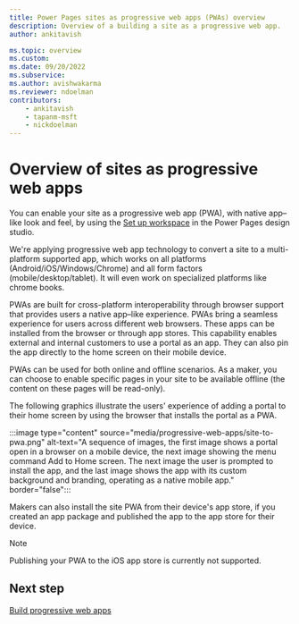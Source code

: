 ```yaml
---
title: Power Pages sites as progressive web apps (PWAs) overview
description: Overview of a building a site as a progressive web app.
author: ankitavish

ms.topic: overview
ms.custom: 
ms.date: 09/20/2022
ms.subservice: 
ms.author: avishwakarma
ms.reviewer: ndoelman
contributors:
    - ankitavish
    - tapanm-msft
    - nickdoelman
---
```


# Overview of sites as progressive web apps

You can enable your site as a progressive web app (PWA), with native app–like look and feel, by using the [Set up workspace](setup-workspace.md) in the Power Pages design studio.

We're applying progressive web app technology to convert a site to a multi-platform supported app, which works on all platforms (Android/iOS/Windows/Chrome) and all form factors (mobile/desktop/tablet). It will even work on specialized platforms like chrome books.

PWAs are built for cross-platform interoperability through browser support that provides users a native app–like experience. PWAs bring a seamless experience for users across different web browsers. These apps can be installed from the browser or through app stores. This capability enables external and internal customers to use a portal as an app. They can also pin the app directly to the home screen on their mobile device.

PWAs can be used for both online and offline scenarios. As a maker, you can choose to enable specific pages in your site to be available offline (the content on these pages will be read-only).

The following graphics illustrate the users' experience of adding a portal to their home screen by using the browser that installs the portal as a PWA.

:::image type="content" source="media/progressive-web-apps/site-to-pwa.png" alt-text="A sequence of images, the first image shows a portal open in a browser on a mobile device, the next image showing the menu command Add to Home screen. The next image the user is prompted to install the app, and the last image shows the app with its custom background and branding, operating as a native mobile app." border="false":::

Makers can also install the site PWA from their device's app store, if you created an app package and published the app to the app store for their device.

> [!Note]
> Publishing your PWA to the iOS app store is currently not supported.

## Next step

[Build progressive web apps](build-progressive-web-apps.md)
